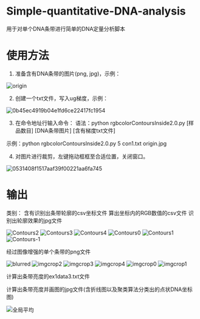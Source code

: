 # Simple-quantitative-DNA-analysis
用于对单个DNA条带进行简单的DNA定量分析脚本

# 使用方法
1. 准备含有DNA条带的图片(png, jpg)，示例：

![origin](https://user-images.githubusercontent.com/54057111/117839592-f38b2180-b2ad-11eb-8432-642617e9e7f7.jpg)


2. 创建一个txt文件，写入ug梯度，示例：

![0b45ec4919b04e1fd6ce22417fc1954](https://user-images.githubusercontent.com/54057111/117829222-2250ca00-b2a5-11eb-828b-7405933d1280.png)

3. 在命令地址行输入命令：
语法：python rgbcolorContoursInside2.0.py [样品数目] [DNA条带图片] [含有梯度txt文件]

示例：python rgbcolorContoursInside2.0.py 5 con1.txt origin.jpg

4. 对图片进行裁剪，左键拖动框框至合适位置，关闭窗口。

![0531408f1517aaf39f00221aa6fa745](https://user-images.githubusercontent.com/54057111/117839764-1b7a8500-b2ae-11eb-9984-d0034aa9f481.png)



# 输出
类别：
含有识别出条带轮廓的csv坐标文件
算出坐标内的RGB数值的csv文件
识别出轮廓效果的jpg文件

![Contours2](https://user-images.githubusercontent.com/54057111/117839926-41a02500-b2ae-11eb-9cad-c4076892e30b.jpg)
![Contours3](https://user-images.githubusercontent.com/54057111/117839930-42d15200-b2ae-11eb-9329-198f2b0eb9bd.jpg)
![Contours4](https://user-images.githubusercontent.com/54057111/117839932-42d15200-b2ae-11eb-91d3-d17283feb89a.jpg)
![Contours0](https://user-images.githubusercontent.com/54057111/117839935-4369e880-b2ae-11eb-92ca-618c49ee9823.jpg)
![Contours1](https://user-images.githubusercontent.com/54057111/117839937-44027f00-b2ae-11eb-93e6-5da32e67e38e.jpg)
![Contours-1](https://user-images.githubusercontent.com/54057111/117839940-44027f00-b2ae-11eb-98d6-c0836f4f809f.jpg)

经过图像增强的单个条带的png文件

![blurred](https://user-images.githubusercontent.com/54057111/117840036-5e3c5d00-b2ae-11eb-958c-fd37acd5b40f.png)
![imgcrop2](https://user-images.githubusercontent.com/54057111/117840005-57154f00-b2ae-11eb-975b-e8a6694e6d79.png)
![imgcrop3](https://user-images.githubusercontent.com/54057111/117840007-57ade580-b2ae-11eb-89e5-f53d495ede3d.png)
![imgcrop4](https://user-images.githubusercontent.com/54057111/117840010-58467c00-b2ae-11eb-9d2e-3a548414545c.png)
![imgcrop0](https://user-images.githubusercontent.com/54057111/117840012-58df1280-b2ae-11eb-8c07-eb5001c59307.png)
![imgcrop1](https://user-images.githubusercontent.com/54057111/117840014-58df1280-b2ae-11eb-9e39-9a64a487b03d.png)

计算出条带亮度的ex1data3.txt文件

计算出条带亮度并画图的jpg文件(含折线图以及聚类算法分类出的点状DNA坐标图)

![全局平均](https://user-images.githubusercontent.com/54057111/117840054-63011100-b2ae-11eb-949d-6e09870f7e07.jpg)


